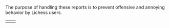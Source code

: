 The purpose of handling these reports is to prevent offensive and annoying behavior by Lichess users.


|   |   |
|---|---|
|   |   |
